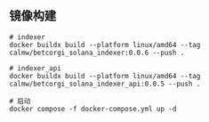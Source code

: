 ## 镜像构建

``` shell
# indexer 
docker buildx build --platform linux/amd64 --tag calmw/betcorgi_solana_indexer:0.0.6 --push .
```

``` shell
# indexer_api 
docker buildx build --platform linux/amd64 --tag calmw/betcorgi_solana_indexer_api:0.0.5 --push .
```

``` shell
# 启动 
docker compose -f docker-compose.yml up -d

```
